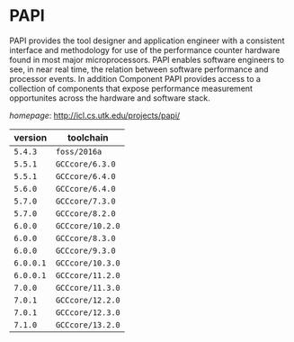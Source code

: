 # PAPI

PAPI provides the tool designer and application engineer with a consistent interface and  methodology for use of the performance counter hardware found in most major microprocessors. PAPI enables  software engineers to see, in near real time, the relation between software performance and processor events.  In addition Component PAPI provides access to a collection of components  that expose performance measurement opportunites across the hardware and software stack.

*homepage*: <http://icl.cs.utk.edu/projects/papi/>

version | toolchain
--------|----------
``5.4.3`` | ``foss/2016a``
``5.5.1`` | ``GCCcore/6.3.0``
``5.5.1`` | ``GCCcore/6.4.0``
``5.6.0`` | ``GCCcore/6.4.0``
``5.7.0`` | ``GCCcore/7.3.0``
``5.7.0`` | ``GCCcore/8.2.0``
``6.0.0`` | ``GCCcore/10.2.0``
``6.0.0`` | ``GCCcore/8.3.0``
``6.0.0`` | ``GCCcore/9.3.0``
``6.0.0.1`` | ``GCCcore/10.3.0``
``6.0.0.1`` | ``GCCcore/11.2.0``
``7.0.0`` | ``GCCcore/11.3.0``
``7.0.1`` | ``GCCcore/12.2.0``
``7.0.1`` | ``GCCcore/12.3.0``
``7.1.0`` | ``GCCcore/13.2.0``
